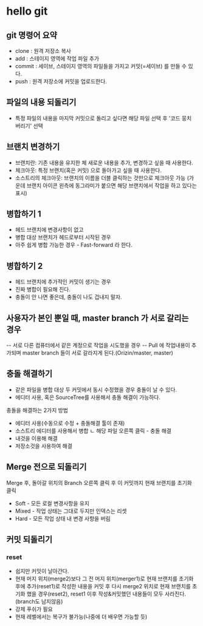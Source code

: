 # hello git

## git 명령어 요약

- clone :  원격 저장소 복사
- add : 스테이지 영역에 작업 파일 추가
- commit : 세이브, 스테이지 영역의 파일들을 가지고 커밋(=세이브) 를 만들 수 있다.
- push : 원격 저장소에 커밋을 업로드한다.

## 파일의 내용 되돌리기

- 특정 파일의 내용을 마지막 커밋으로 돌리고 싶다면 해당 파일 선택 후 '코드 뭉치 버리기' 선택

## 브랜치 변경하기

- 브랜치란: 기존 내용을 유지한 체 새로운 내용을 추가, 변경하고 싶을 때 사용한다.
- 체크아웃: 특정 브랜치(혹은 커밋) 으로 돌아가고 싶을 때 사용한다.
- 소스트리의 체크아웃: 브랜치의 이름을 더블 클릭하는 것만으로 체크아웃 가능
(가운데 브랜치 아이콘 왼측에 동그라미가 붙으면 해당 브랜치에서 작업을 하고 있다는 표시)

## 병합하기 1

- 헤드 브랜치에 변경사항이 없고
- 병합 대상 브랜치가 헤드로부터 시작된 경우
- 아주 쉽게 병합 가능한 경우 - Fast-forward 라 한다.

## 병합하기 2

- 헤드 브랜치에 추가적인 커밋이 생기는 경우
- 진짜 병합이 필요해 진다.
- 충돌이 안 나면 좋은데, 충돌이 나도 겁내지 말자.

## 사용자가 본인 뿐일 때, master branch 가 서로 갈리는 경우
-- 서로 다른 컴퓨터에서 같은 계정으로 작업을 시도했을 경우
-- Pull 에 작업내용이 추가되며 master branch 들이 서로 갈라지게 된다.(Orizin/master, master)

## 충돌 해결하기

- 같은 파일을 병합 대상 두 커밋에서 동시 수정했을 경우 충돌이 날 수 있다.
- 에디터 사용, 혹은 SourceTree를 사용해서 충돌 해결이 가능하다.

충돌을 해결하는 2가지 방법
- 에디터 사용(수동으로 수정 + 충돌해결 툴이 존재)
- 소스트리 에디터를 사용해서 병합
ㄴ 해당 파일 오른쪽 클릭 - 충돌 해결
- 내것을 이용해 해결
- 저장소것을 사용하여 해결

## Merge 전으로 되돌리기
Merge 후, 돌아갈 위치의 Branch 오른쪽 클릭 후
이 커밋까지 현재 브랜치를 초기화 클릭
- Soft - 모든 로컬 변경사항을 유지
- Mixed - 작업 상태는 그대로 두지만 인덱스는 리셋
- Hard - 모든 작업 상태 내 변경 사항을 버림

## 커밋 되돌리기

### reset

- 쉽지만 커밋이 날아간다.
- 현재 머지 위치(merge2)보다 그 전 머지 위치(merger1)로 현재 브랜치를 초기화 후에 추가(reset1)로 작성한 내용을 커밋 후 다시 merge2 위치로 현재 브랜치를 초기화 했을 경우(reset2), reset1 이후 작성&커밋했던 내용들이 모두 사라진다.(branch도 남지않음)
- 강제 푸쉬가 필요
- 현재 레벨에서는 복구가 불가능(나중에 더 배우면 가능할 듯)
